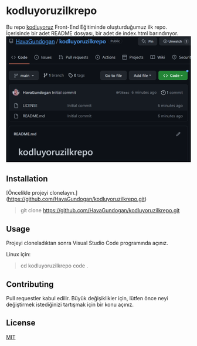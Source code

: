 # kodluyoruzilkrepo
Bu repo [kodluyoruz](https://kodluyoruz.org/tr) Front-End Eğitiminde oluşturduğumuz ilk repo. İçerisinde bir adet README dosyası, bir adet de index.html barındırıyor.
![github görsel](image.png)
## Installation
[Öncelikle projeyi clonelayın.] (https://github.com/HavaGundogan/kodluyoruzilkrepo.git)
>git clone https://github.com/HavaGundogan/kodluyoruzilkrepo.git
## Usage
Projeyi cloneladıktan sonra Visual Studio Code programında açınız.

Linux için:
> cd kodluyoruzilkrepo code .
## Contributing
Pull requestler kabul edilir. Büyük değişiklikler için, lütfen önce neyi değiştirmek istediğinizi tartışmak için bir konu açınız.
## License
[MIT](https://choosealicense.com/licenses/mit/)